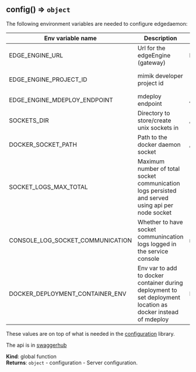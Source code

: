 <a name="config"></a>

## config() ⇒ <code>object</code>
The following environment variables are needed to configure edgedaemon:

| Env variable name | Description | Default | Comments |
| ----------------- | ----------- | ------- | -------- |
| EDGE_ENGINE_URL | Url for the edgeEngine (gateway) | http://localhost:8083 |
| EDGE_ENGINE_PROJECT_ID | mimik developer project id | | should be same for mdeploy
| EDGE_ENGINE_MDEPLOY_ENDPOINT | mdeploy endpoint | /mdeploy/v1 |
| SOCKETS_DIR | Directory to store/create unix sockets in | /var/tmp/oh/sockets |
| DOCKER_SOCKET_PATH | Path to the docker daemon socket | /var/run/docker.sock |
| SOCKET_LOGS_MAX_TOTAL | Maximum number of total socket communication logs persisted and served using api per node socket | 100 | logs are kept by newest (older gets deleted if max total number is hit)
| CONSOLE_LOG_SOCKET_COMMUNICATION | Whether to have socket communincation logs logged in the service console  | no | to enable set to: yes
| DOCKER_DEPLOYMENT_CONTAINER_ENV | Env var to add to docker container during deployment to set deployment location as docker instead of mdeploy | HZN_DEPLOYMENT_LOCATION=gatewayNode |

These values are on top of what is needed in the [configuration](https://bitbucket.org/mimiktech/configuration) library.

The api is in [swaggerhub](https://app.swaggerhub.com/apis/mimik/edgedaemon)

**Kind**: global function  
**Returns**: <code>object</code> - configuration - Server configuration.  
